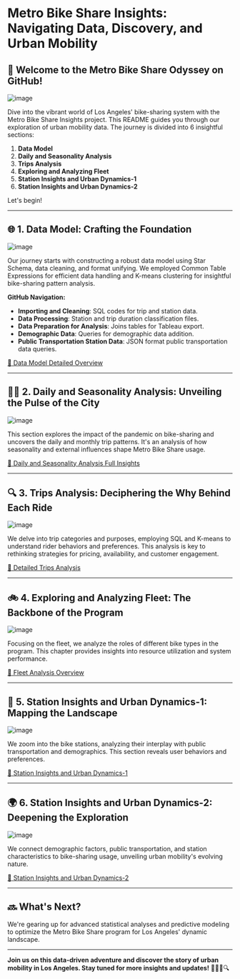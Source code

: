 # Metro Bike Share Insights: Navigating Data, Discovery, and Urban Mobility

## 🚀 Welcome to the Metro Bike Share Odyssey on GitHub!
![image](https://github.com/sastmo/Metro-Bike-Share/assets/116411251/f87dcf6e-b35a-4442-b1d2-02334a3016bb)


Dive into the vibrant world of Los Angeles' bike-sharing system with the Metro Bike Share Insights project. This README guides you through our exploration of urban mobility data. The journey is divided into 6 insightful sections:

1. **Data Model**
2. **Daily and Seasonality Analysis**
3. **Trips Analysis**
4. **Exploring and Analyzing Fleet**
5. **Station Insights and Urban Dynamics-1**
6. **Station Insights and Urban Dynamics-2**

Let's begin!

---

## 🌐 1. Data Model: Crafting the Foundation
![image](https://github.com/sastmo/Metro-Bike-Share/assets/116411251/e030c7b9-96b1-4ff6-9469-09a9698c2011)


Our journey starts with constructing a robust data model using Star Schema, data cleaning, and format unifying. We employed Common Table Expressions for efficient data handling and K-means clustering for insightful bike-sharing pattern analysis.

**GitHub Navigation:**

- **Importing and Cleaning**: SQL codes for trip and station data.
- **Data Processing**: Station and trip duration classification files.
- **Data Preparation for Analysis**: Joins tables for Tableau export.
- **Demographic Data**: Queries for demographic data addition.
- **Public Transportation Station Data**: JSON format public transportation data queries.

[🔗 Data Model Detailed Overview](Data_Model_Link)

---

## 🚴‍♂️ 2. Daily and Seasonality Analysis: Unveiling the Pulse of the City

![image](https://github.com/sastmo/Metro-Bike-Share/assets/116411251/9a634896-7444-43bf-b9dd-d548b826936e)

This section explores the impact of the pandemic on bike-sharing and uncovers the daily and monthly trip patterns. It's an analysis of how seasonality and external influences shape Metro Bike Share usage.

[🔗 Daily and Seasonality Analysis Full Insights](Daily_Seasonality_Link)

---

## 🔍 3. Trips Analysis: Deciphering the Why Behind Each Ride

![image](https://github.com/sastmo/Metro-Bike-Share/assets/116411251/d60be258-ed9f-4107-8076-a85b7640072a)

We delve into trip categories and purposes, employing SQL and K-means to understand rider behaviors and preferences. This analysis is key to rethinking strategies for pricing, availability, and customer engagement.

[🔗 Detailed Trips Analysis](Trips_Analysis_Link)

---

## 🚲 4. Exploring and Analyzing Fleet: The Backbone of the Program

![image](https://github.com/sastmo/Metro-Bike-Share/assets/116411251/0a16c72d-e7cc-4c14-967e-410b3d9ba5b5)

Focusing on the fleet, we analyze the roles of different bike types in the program. This chapter provides insights into resource utilization and system performance.

[🔗 Fleet Analysis Overview](Fleet_Analysis_Link)

---

## 🌆 5. Station Insights and Urban Dynamics-1: Mapping the Landscape

![image](https://github.com/sastmo/Metro-Bike-Share/assets/116411251/758df468-d9c8-4fde-9e80-a33ce4ca08b2)

We zoom into the bike stations, analyzing their interplay with public transportation and demographics. This section reveals user behaviors and preferences.

[🔗 Station Insights and Urban Dynamics-1](Station_Insights_1_Link)

---

## 🌍 6. Station Insights and Urban Dynamics-2: Deepening the Exploration

![image](https://github.com/sastmo/Metro-Bike-Share/assets/116411251/24b9bc81-afb7-4eed-b067-bb99414750bd)

We connect demographic factors, public transportation, and station characteristics to bike-sharing usage, unveiling urban mobility's evolving nature.

[🔗 Station Insights and Urban Dynamics-2](Station_Insights_2_Link)

---

## 🔜 What's Next?

We're gearing up for advanced statistical analyses and predictive modeling to optimize the Metro Bike Share program for Los Angeles' dynamic landscape.

---

**Join us on this data-driven adventure and discover the story of urban mobility in Los Angeles. Stay tuned for more insights and updates!** 🚴‍♀️🌟🔍

